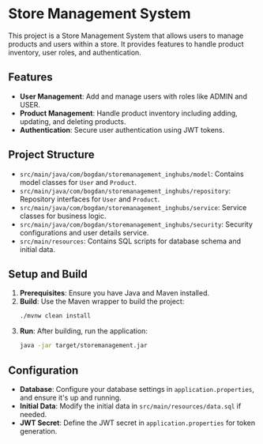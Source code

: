 # Store Management System

This project is a Store Management System that allows users to manage products and users within a store. It provides features to handle product inventory, user roles, and authentication.

## Features

- **User Management**: Add and manage users with roles like ADMIN and USER.
- **Product Management**: Handle product inventory including adding, updating, and deleting products.
- **Authentication**: Secure user authentication using JWT tokens.

## Project Structure

- `src/main/java/com/bogdan/storemanagement_inghubs/model`: Contains model classes for `User` and `Product`.
- `src/main/java/com/bogdan/storemanagement_inghubs/repository`: Repository interfaces for `User` and `Product`.
- `src/main/java/com/bogdan/storemanagement_inghubs/service`: Service classes for business logic.
- `src/main/java/com/bogdan/storemanagement_inghubs/security`: Security configurations and user details service.
- `src/main/resources`: Contains SQL scripts for database schema and initial data.

## Setup and Build

1. **Prerequisites**: Ensure you have Java and Maven installed.
2. **Build**: Use the Maven wrapper to build the project:
   ```sh
   ./mvnw clean install
   ```
3. **Run**: After building, run the application:
   ```sh
   java -jar target/storemanagement.jar
   ```

## Configuration

- **Database**: Configure your database settings in `application.properties`, and ensure it's up and running.
- **Initial Data**: Modify the initial data in `src/main/resources/data.sql` if needed.
- **JWT Secret**: Define the JWT secret in `application.properties` for token generation.
